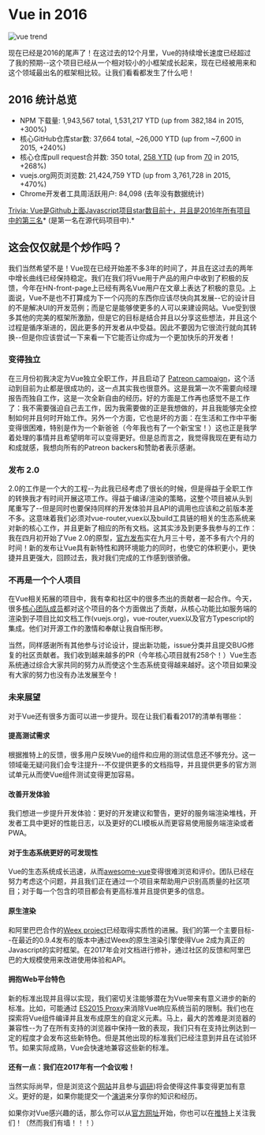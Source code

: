 # Vue in 2016

![vue trend](https://cdn-images-1.medium.com/max/800/1*ZJD3llCWveVH9-uUcCjMCw.png)

现在已经是2016的尾声了！在这过去的12个月里，Vue的持续增长速度已经超过了我的预期--这个项目已经从一个相对较小的小框架成长起来，现在已经被用来和这个领域最出名的框架相比较。让我们看看都发生了什么吧！

## 2016 统计总览

* NPM 下载量: 1,943,567 total, 1,531,217 YTD (up from 382,184 in 2015, +300%)
* 核心GitHub仓库star数: 37,664 total, ~26,000 YTD (up from ~7,600 in 2015, +240%)
* 核心仓库pull request合并数: 350 total, [258 YTD](https://github.com/vuejs/vue/pulls?utf8=%E2%9C%93&q=is%3Apr%20is%3Amerged%20merged%3A2016-01-01..2016-12-31%20) (up from [70](https://github.com/vuejs/vue/pulls?utf8=%E2%9C%93&q=is%3Apr%20is%3Amerged%20merged%3A2015-01-01..2015-12-31%20) in 2015, +268%)
* vuejs.org网页浏览数: 21,424,759 YTD (up from 3,761,728 in 2015, +470%)
* Chrome开发者工具周活跃用户: 84,098 (去年没有数据统计)

[Trivia: Vue是Github上面Javascript项目star数目前十，并且是2016年所有项目中的第三名](https://docs.google.com/spreadsheets/d/11bGpZq6ixlhrmQnzEUqbgbwTQwQVdtvILjp32vaOKBc/edit#gid=1735042899)* (是第一名在源代码项目中).*

## 这会仅仅就是个炒作吗？

我们当然希望不是！Vue现在已经开始差不多3年的时间了，并且在这过去的两年中增长曲线已经保持稳定。我们在我们将Vue用于产品的用户中收到了积极的反馈，今年在HN-front-page上已经有两名Vue用户在文章上表达了积极的意见。上面说，Vue不是也不打算成为下一个闪亮的东西你应该尽快向其发展--它的设计目的不是解决UI的开发范例；而是它是能够使更多的人可以来建设网站。Vue受到很多其他的完美的框架所激励，但是它的目标是结合并且以分享这些想法，并且这个过程是循序渐进的，因此更多的开发者从中受益。因此不要因为它很流行就向其转换--但是你应该尝试一下来看一下它能否让你成为一个更加快乐的开发者！

### 变得独立

在三月份初我决定为Vue独立全职工作，并且启动了 [Patreon campaign](https://www.patreon.com/evanyou)，这个活动到目前为止都是很成功的，这一点其实我也很意外。这是我第一次不需要向经理报告而独自工作，这是一次全新自由的经历。好的方面是工作再也感觉不是工作了：我不需要强迫自己去工作，因为我需要做的正是我想做的，并且我能够完全控制如何并且何时开始工作。另外一个方面，它也是坏的方面：在生活和工作中平衡变得很困难，特别是作为一个新爸爸（今年我也有了一个新宝宝！）这也正是我学着处理的事情并且希望明年可以变得更好。但是总而言之，我觉得我现在更有动力和成就感，我想向所有的Patreon backers和赞助者表示感谢。

### 发布 2.0

2.0的工作是一个大的工程--为此我已经考虑了很长的时候，但是得益于全职工作的转换我才有时间开展这项工作。得益于编译/渲染的策略，这整个项目被从头到尾重写了--但是同时也要保持同样的开发体验并且API的调用也应该和之前版本差不多。这意味着我们必须对vue-router,vuex以及build工具链的相关的生态系统来对新的核心工作，并且更新了相应的所有文档。这其实涉及到更多我参与的工作：我在四月初开始了Vue 2.0的原型，[官方发布](https://medium.com/the-vue-point/vue-2-0-is-here-ef1f26acf4b8#.2ptwit6jz)实在九月三十号，差不多有六个月的时间！新的发布让Vue具有新特性和跨环境能力的同时，也使它的体积更小，更快捷并且更强大，回顾过去，我对我们完成的工作感到很骄傲。

### 不再是一个个人项目

在Vue相关拓展的项目中，我有幸和社区中的很多杰出的贡献者一起合作。今天，很多[核心团队成员](https://github.com/orgs/vuejs/people)都对这个项目的各个方面做出了贡献，从核心功能比如服务端的渲染到子项目比如文档工作(vuejs.org)，vue-router,vuex以及官方Typescript的集成。他们对开源工作的激情和奉献让我自惭形秽。

当然，同样感谢所有其他参与讨论设计，提出新功能，issue分类并且提交BUG修复的社区贡献者。我们收到越来越多的PR（今年核心项目就有258个！）Vue生态系统通过综合大家共同的努力从而使这个生态系统变得越来越好。这个项目如果没有大家的努力也没有办法发展至今！

### 未来展望

对于Vue还有很多方面可以进一步提升。现在让我们看看2017的清单有哪些：

#### 提高测试需求

根据推特上的反馈，很多用户反映Vue的组件和应用的测试信息还不够充分。这一领域毫无疑问我们会专注提升--不仅提供更多的文档指导，并且提供更多的官方测试单元从而使Vue组件测试变得更加容易。

#### 改善开发体验

我们想进一步提升开发体验：更好的开发建议和警告，更好的服务端渲染堆栈，开发者工具中更好的性能日志，以及更好的CLI模板从而更容易使用服务端渲染或者PWA。

#### 对于生态系统更好的可发现性

Vue的生态系统成长迅速，从而[awesome-vue](https://github.com/vuejs/awesome-vue)变得很难浏览和评价。团队已经在努力考虑这个问题，并且我们正在通过一个项目来帮助用户识别高质量的社区项目；对于每一个包含的项目都会有更高标准并且提供更多的信息。

#### 原生渲染

和阿里巴巴合作的[Weex project](http://weex-project.io/)已经取得实质性的进展。我们的第一个主要目标--在最近的0.9.4发布的版本中通过Weex的原生渲染引擎使得Vue 2成为真正的Javascript的实时框架。在2017年会对文档进行修补，通过社区的反馈和阿里巴巴的大规模使用来改进使用体验和API。

#### 拥抱Web平台特色

新的标准出现并且得以实现，我们密切关注能够潜在为Vue带来有意义进步的新的标准。比如，可能通过 [ES2015 Proxy](https://developer.mozilla.org/en-US/docs/Web/JavaScript/Reference/Global_Objects/Proxy)来消除Vue响应系统当前的限制。我们也在探索将Vue组件编译并且发布成原生的自定义元素。马上，最大的苦难是浏览器的兼容性--为了在所有支持的浏览器中保持一致的表现，我们只有在支持比例达到一定的程度才会发布这些新特色。但是其他出现的标准我们已经注意到并且在试验环节。如果实际成熟，Vue会快速地兼容这些新的标准。

#### 还有一点：我们在2017年有一个会议啦！

当然实际尚早，但是浏览这个[网站](http://conf.vuejs.org/)并且参与[调研](https://docs.google.com/forms/d/e/1FAIpQLSfiRF9JIpvAcWL7EsnpODIhf_JiNX3PETA_S3XnqmtuG2foQA/viewform))将会使得这件事变得更加有意义。更好的是，如果你能提交一个[演讲](https://docs.google.com/forms/d/e/1FAIpQLSdtbxBpV0j_zCnELXQuIkeGH8x6gaOWE0J8tTsAdpa0O5MYOw/viewform)来分享你的知识和经历。

如果你对Vue感兴趣的话，那么你可以从[官方网址](https://vuejs.org/)开始，你也可以在[推特](https://twitter.com/vuejs)上关注我们！（然而我们有墙！！！）

